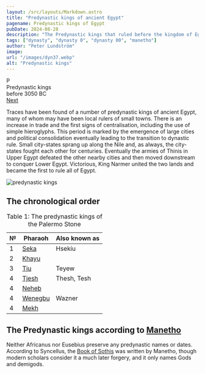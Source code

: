 ```yaml
---
layout: /src/layouts/Markdown.astro
title: "Predynastic kings of ancient Egypt"
pagename: Predynastic kings of Egypt
pubDate: 2024-08-28
description: "The Predynastic kings that ruled before the kingdom of Egypt was founded."
tags: ["dynasty", "dynasty 0", "dynasty 00", "manetho"]
author: "Peter Lundström"
image:
url: "/images/dyn37.webp"
alt: "Predynastic kings"
---
```


<div class="dynruta float-right ml-4 mb-3 mt-4">
	<div class="flex flex-col justify-center items-center">
		<div class="text-9xl font-bold">P</div>
		<div>Predynastic kings</div>
		<div>before 3050 BC</div>
		<div class="w-full flex justify-between"><span></span><a href="/dynasty/1">Next</a></div>
	</div>
</div>

Traces have been found of a number of predynastic kings of ancient Egypt, many of whom may have been local rulers of small towns. There is an increase in trade and the first signs of centralisation, including the use of simple hieroglyphs. This period is marked by the emergence of large cities and political consolidation eventually leading to the transition to dynastic rule. Small city-states sprang up along the Nile and, as always, the city-states fought each other for centuries. Eventually the armies of Thinis in Upper Egypt defeated the other nearby cities and then moved downstream to conquer Lower Egypt. Victorious, King Narmer united the two lands and became the first to rule all of Egypt.

</p>

<img class="w-full rounded-sm sm:rounded-xl my-10" src="/images/dyn0.webp" alt="predynastic kings">
<h2 class="mt-10">The chronological order</h2>

<table>
	<caption class="py-2 text-sm">Table 1: The predynastic kings of the Palermo Stone</caption>
	<thead>
		<tr>
			<th scope="col" class="w-5 text-center">№</th>
			<th scope="col" class="pl-3">Pharaoh</th>
			<th scope="col" class="pl-3">Also known as</th>
		</tr>
	</thead>
	<tbody>
		<tr>
			<td class="h-10">1</td>
			<td><a href="/pharaohs/Seka">Seka</a></td>
			<td>Hsekiu</td>
		</tr>
		<tr>
			<td class="h-10">2</td>
			<td><a href="/pharaohs/Khayu">Khayu</a></td>
			<td></td>
		</tr>
		<tr>
			<td class="h-10">3</td>
			<td><a href="/pharaohs/Tiu">Tiu</a></td>
			<td>Teyew</td>
		</tr>
		<tr>
			<td class="h-10">4</td>
			<td><a href="/pharaohs/Tjesh">Tjesh</a></td>
			<td>Thesh, Tesh</td>
		</tr>
		<tr>
			<td class="h-10">4</td>
			<td><a href="/pharaohs/Neheb">Neheb</a></td>
			<td></td>
		</tr>
		<tr>
			<td class="h-10">4</td>
			<td><a href="/pharaohs/Wenegbu">Wenegbu</a></td>
			<td>Wazner</td>
		</tr>
		<tr>
			<td class="h-10">4</td>
			<td><a href="/pharaohs/Mekh">Mekh</a></td>
			<td></td>
		</tr>
	</tbody>
</table>

<h2 class="mt-10 text-wrap">The Predynastic kings according to <a href="/kinglists/manetho">Manetho</a></h3>

Neither Africanus nor Eusebius preserve any predynastic names or dates. According to Syncellus, the <a href="/kinglists/syncellus">Book of Sothis</a> was written by Manetho, though modern scholars consider it a much later forgery, and it only names Gods and demigods.

</p>
